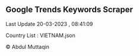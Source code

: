 

## Google Trends Keywords Scraper 
 
Last Update 20-03-2023 , 08:41:09

Country List :
VIETNAM.json



© Abdul Muttaqin 
